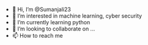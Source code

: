 - 👋 Hi, I’m @Sumanjali23
- 👀 I’m interested in machine learning, cyber security
- 🌱 I’m currently learning python
- 💞️ I’m looking to collaborate on ...
- 📫 How to reach me 

<!---
Sumanjali23/Sumanjali23 is a ✨ special ✨ repository because its `README.md` (this file) appears on your GitHub profile.
You can click the Preview link to take a look at your changes.
--->
